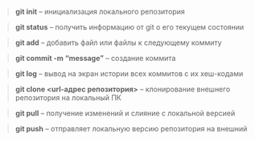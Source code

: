 > **git init** – инициализация локального репозитория

> **git status** – получить информацию от git о его текущем состоянии

> **git add** – добавить файл или файлы к следующему коммиту

> **git commit -m “message”** – создание коммита

> **git log** – вывод на экран истории всех коммитов с их хеш-кодами
 
> **git clone <url-адрес репозитория>** – клонирование внешнего репозитория на локальный ПК
 
> **git pull** – получение изменений и слияние с локальной версией

> **git push** – отправляет локальную версию репозитория на внешний
